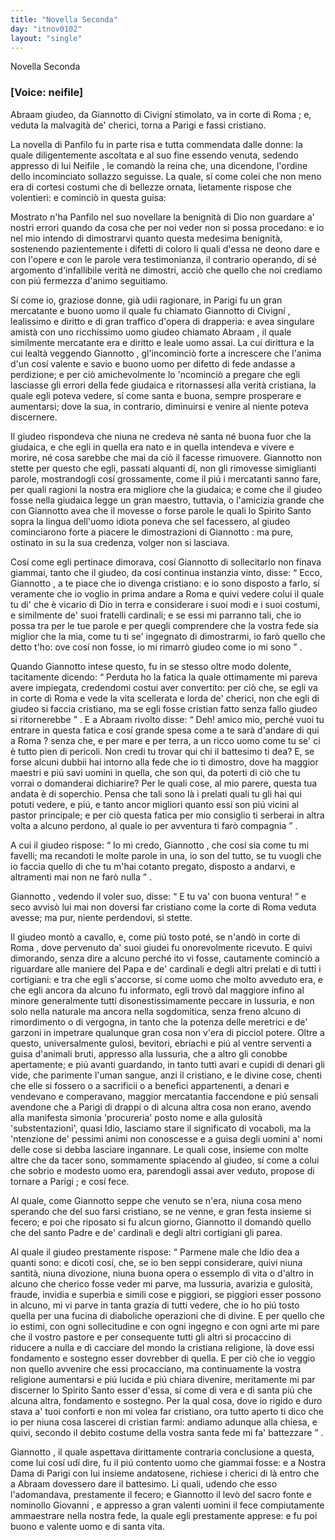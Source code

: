 ```yaml
---
title: "Novella Seconda"
day: "itnov0102"
layout: "single"
---
```

<html>
 <head>
 </head>
 <body>
  <div id="nov0102" type="novella" who="neifile">
   <head>
    Novella Seconda
   </head>
   <p>
    <h3>
     [Voice: neifile]
    </h3>
   </p>
   <argument>
    <p>
     <milestone id="p01020001"/>
     <name persref="abraam" type="person">
      Abraam
     </name>
     giudeo, da
     <name persref="giannottocivigni" type="person">
      Giannotto di Civign&iacute;
     </name>
     stimolato, va in corte di
     <name placeref="roma" type="place">
      Roma
     </name>
     ; e, veduta la malvagit&agrave; de' cherici, torna a
     <name placeref="parigi" type="place">
      Parigi
     </name>
     e fassi cristiano.
    </p>
   </argument>
   <div3 type="commentary" who="author">
    <p>
     <milestone id="p01020002"/>
     La novella di
     <name persref="panfilo" type="person">
      Panfilo
     </name>
     fu in parte risa e tutta commendata dalle donne: la quale diligentemente ascoltata e al suo fine essendo venuta, sedendo appresso di lui
     <name persref="neifile" type="person">
      Neifile
     </name>
     , le comand&ograve; la reina che, una dicendone, l'ordine dello incominciato sollazzo seguisse. La quale, s&iacute; come colei che non meno era di cortesi costumi che di bellezze ornata, lietamente rispose che volentieri: e cominci&ograve; in questa guisa:
    </p>
   </div3>
   <div3 type="commentary" who="neifile">
    <p>
     <milestone id="p01020003"/>
     Mostrato n'ha
     <name persref="panfilo" type="person">
      Panfilo
     </name>
     nel suo novellare la benignit&agrave; di Dio non guardare a' nostri errori quando da cosa che per noi veder non si possa procedano: e io nel mio intendo di dimostrarvi quanto questa medesima benignit&agrave;, sostenendo pazientemente i difetti di coloro li quali d'essa ne deono dare e con l'opere e con le parole vera testimonianza, il contrario operando, di s&eacute; argomento d'infallibile verit&agrave; ne dimostri, acci&ograve; che quello che noi crediamo con pi&uacute; fermezza d'animo seguitiamo.
    </p>
   </div3>
   <p>
    <milestone id="p01020004"/>
    S&iacute; come io, graziose donne, gi&agrave; udii ragionare, in
    <name placeref="parigi" type="place">
     Parigi
    </name>
    fu un gran mercatante e buono uomo il quale fu chiamato
    <name persref="giannottocivigni" type="person">
     Giannotto di Civign&iacute;
    </name>
    , lealissimo e diritto e di gran traffico d'opera di drapperia: e avea singulare amist&agrave; con uno ricchissimo uomo giudeo chiamato
    <name persref="abraam" type="person">
     Abraam
    </name>
    , il quale similmente mercatante era e diritto e leale uomo assai.
    <milestone id="p01020005"/>
    La cui dirittura e la cui lealt&agrave; veggendo
    <name persref="giannottocivigni" type="person">
     Giannotto
    </name>
    , gl'incominci&ograve; forte a increscere che l'anima d'un cos&iacute; valente e savio e buono uomo per difetto di fede andasse a perdizione;
    <milestone id="p01020006"/>
    e per ci&ograve; amichevolmente lo 'ncominci&ograve; a pregare che egli lasciasse gli errori della fede giudaica e ritornassesi alla verit&agrave; cristiana, la quale egli poteva vedere, s&iacute; come santa e buona, sempre prosperare e aumentarsi; dove la sua, in contrario, diminuirsi e venire al niente poteva discernere.
   </p>
   <p>
    <milestone id="p01020007"/>
    Il giudeo rispondeva che niuna ne credeva n&eacute; santa n&eacute; buona fuor che la giudaica, e che egli in quella era nato e in quella intendeva e vivere e morire, n&eacute; cosa sarebbe che mai da ci&ograve; il facesse rimuovere.
    <milestone id="p01020008"/>
    <name persref="giannottocivigni" type="person">
     Giannotto
    </name>
    non stette per questo che egli, passati alquanti d&iacute;, non gli rimovesse simiglianti parole, mostrandogli cos&iacute; grossamente, come il pi&uacute; i mercatanti sanno fare, per quali ragioni la nostra era migliore che la giudaica;
    <milestone id="p01020009"/>
    e come che il giudeo fosse nella giudaica legge un gran maestro, tuttavia, o l'amicizia grande che con
    <name persref="giannottocivigni" type="person">
     Giannotto
    </name>
    avea che il movesse o forse parole le quali lo Spirito Santo sopra la lingua dell'uomo idiota poneva che sel facessero, al giudeo cominciarono forte a piacere le dimostrazioni di
    <name persref="giannottocivigni" type="person">
     Giannotto
    </name>
    : ma pure, ostinato in su la sua credenza, volger non si lasciava.
   </p>
   <p>
    <milestone id="p01020010"/>
    Cos&iacute; come egli pertinace dimorava, cos&iacute;
    <name persref="giannottocivigni" type="person">
     Giannotto
    </name>
    di sollecitarlo non finava giammai, tanto che il giudeo, da cos&iacute; continua instanzia vinto, disse:
    <q direct="unspecified" who="abraam">
     Ecco,
     <name persref="giannottocivigni" type="person">
      Giannotto
     </name>
     , a te piace che io divenga cristiano: e io sono disposto a farlo, s&iacute; veramente che io voglio in prima andare a
     <name placeref="roma" type="place">
      Roma
     </name>
     e quivi vedere colui il quale tu di' che &egrave; vicario di Dio in terra e considerare i suoi modi e i suoi costumi, e similmente de' suoi fratelli cardinali;
     <milestone id="p01020011"/>
     e se essi mi parranno tali, che io possa tra per le tue parole e per quegli comprendere che la vostra fede sia miglior che la mia, come tu ti se' ingegnato di dimostrarmi, io far&ograve; quello che detto t'ho: ove cos&iacute; non fosse, io mi rimarr&ograve; giudeo come io mi sono
    </q>
    .
   </p>
   <p>
    <milestone id="p01020012"/>
    Quando
    <name persref="giannottocivigni" type="person">
     Giannotto
    </name>
    intese questo, fu in se stesso oltre modo dolente, tacitamente dicendo:
    <q direct="unspecified" who="giannottocivigni">
     Perduta ho la fatica la quale ottimamente mi pareva avere impiegata, credendomi costui aver convertito: per ci&ograve; che, se egli va in corte di
     <name placeref="roma" type="place">
      Roma
     </name>
     e vede la vita scellerata e lorda de' cherici, non che egli di giudeo si faccia cristiano, ma se egli fosse cristian fatto senza fallo giudeo si ritornerebbe
    </q>
    .
    <milestone id="p01020013"/>
    E a
    <name persref="abraam" type="person">
     Abraam
    </name>
    rivolto disse:
    <q direct="unspecified" who="giannottocivigni">
     Deh! amico mio, perch&eacute; vuoi tu entrare in questa fatica e cos&iacute; grande spesa come a te sar&agrave; d'andare di qui a
     <name placeref="roma" type="place">
      Roma
     </name>
     ? senza che, e per mare e per terra, a un ricco uomo come tu se' ci &egrave; tutto pien di pericoli.
     <milestone id="p01020014"/>
     Non credi tu trovar qui chi il battesimo ti dea? E, se forse alcuni dubbii hai intorno alla fede che io ti dimostro, dove ha maggior maestri e pi&uacute; savi uomini in quella, che son qui, da poterti di ci&ograve; che tu vorrai o domanderai dichiarire?
     <milestone id="p01020015"/>
     Per le quali cose, al mio parere, questa tua andata &egrave; di soperchio. Pensa che tali sono l&agrave; i prelati quali tu gli hai qui potuti vedere, e pi&uacute;, e tanto ancor migliori quanto essi son pi&uacute; vicini al pastor principale; e per ci&ograve; questa fatica per mio consiglio ti serberai in altra volta a alcuno perdono, al quale io per avventura ti far&ograve; compagnia
    </q>
    .
   </p>
   <p>
    <milestone id="p01020016"/>
    A cui il giudeo rispose:
    <q direct="unspecified" who="abraam">
     Io mi credo,
     <name persref="giannottocivigni" type="person">
      Giannotto
     </name>
     , che cos&iacute; sia come tu mi favelli; ma recandoti le molte parole in una, io son del tutto, se tu vuogli che io faccia quello di che tu m'hai cotanto pregato, disposto a andarvi, e altramenti mai non ne far&ograve; nulla
    </q>
    .
   </p>
   <p>
    <milestone id="p01020017"/>
    <name persref="giannottocivigni" type="person">
     Giannotto
    </name>
    , vedendo il voler suo, disse:
    <q direct="unspecified" who="giannottocivigni">
     E tu va' con buona ventura!
    </q>
    e seco avvis&ograve; lui mai non doversi far cristiano come la corte di
    <name placeref="roma" type="place">
     Roma
    </name>
    veduta avesse; ma pur, niente perdendovi, si stette.
   </p>
   <p>
    <milestone id="p01020018"/>
    Il giudeo mont&ograve; a cavallo, e, come pi&uacute; tosto pot&eacute;, se n'and&ograve; in corte di
    <name placeref="roma" type="place">
     Roma
    </name>
    , dove pervenuto da' suoi giudei fu onorevolmente ricevuto.
    <milestone id="p01020019"/>
    E quivi dimorando, senza dire a alcuno perch&eacute; ito vi fosse, cautamente cominci&ograve; a riguardare alle maniere del Papa e de' cardinali e degli altri prelati e di tutti i cortigiani: e tra che egli s'accorse, s&iacute; come uomo che molto avveduto era, e che egli ancora da alcuno fu informato, egli trov&ograve; dal maggiore infino al minore generalmente tutti disonestissimamente peccare in lussuria, e non solo nella naturale ma ancora nella sogdomitica, senza freno alcuno di rimordimento o di vergogna, in tanto che la potenza delle meretrici e de' garzoni in impetrare qualunque gran cosa non v'era di picciol potere.
    <milestone id="p01020020"/>
    Oltre a questo, universalmente gulosi, bevitori, ebriachi e pi&uacute; al ventre serventi a guisa d'animali bruti, appresso alla lussuria, che a altro gli conobbe apertamente;
    <milestone id="p01020021"/>
    e pi&uacute; avanti guardando, in tanto tutti avari e cupidi di denari gli vide, che parimente l'uman sangue, anzi il cristiano, e le divine cose, chenti che elle si fossero o a sacrificii o a benefici appartenenti, a denari e vendevano e comperavano, maggior mercatantia faccendone e pi&uacute; sensali avendone che a
    <name placeref="parigi" type="place">
     Parigi
    </name>
    di drappi o di alcuna altra cosa non erano, avendo alla manifesta simonia 'procureria' posto nome e alla gulosit&agrave; 'substentazioni', quasi Idio, lasciamo stare il significato di vocaboli, ma la 'ntenzione de' pessimi animi non conoscesse e a guisa degli uomini a' nomi delle cose si debba lasciare ingannare.
    <milestone id="p01020022"/>
    Le quali cose, insieme con molte altre che da tacer sono, sommamente spiacendo al giudeo, s&iacute; come a colui che sobrio e modesto uomo era, parendogli assai aver veduto, propose di tornare a
    <name placeref="parigi" type="place">
     Parigi
    </name>
    ; e cos&iacute; fece.
   </p>
   <p>
    <milestone id="p01020023"/>
    Al quale, come
    <name persref="giannottocivigni" type="person">
     Giannotto
    </name>
    seppe che venuto se n'era, niuna cosa meno sperando che del suo farsi cristiano, se ne venne, e gran festa insieme si fecero; e poi che riposato si fu alcun giorno,
    <name persref="giannottocivigni" type="person">
     Giannotto
    </name>
    il domand&ograve; quello che del santo Padre e de' cardinali e degli altri cortigiani gli parea.
   </p>
   <p>
    <milestone id="p01020024"/>
    Al quale il giudeo prestamente rispose:
    <q direct="unspecified" who="abraam">
     Parmene male che Idio dea a quanti sono: e dicoti cos&iacute;, che, se io ben seppi considerare, quivi niuna santit&agrave;, niuna divozione, niuna buona opera o essemplo di vita o d'altro in alcuno che cherico fosse veder mi parve, ma lussuria, avarizia e gulosit&agrave;, fraude, invidia e superbia e simili cose e piggiori, se piggiori esser possono in alcuno, mi vi parve in tanta grazia di tutti vedere, che io ho pi&uacute; tosto quella per una fucina di diaboliche operazioni che di divine.
     <milestone id="p01020025"/>
     E per quello che io estimi, con ogni sollecitudine e con ogni ingegno e con ogni arte mi pare che il vostro pastore e per consequente tutti gli altri si procaccino di riducere a nulla e di cacciare del mondo la cristiana religione, l&agrave; dove essi fondamento e sostegno esser dovrebber di quella.
     <milestone id="p01020026"/>
     E per ci&ograve; che io veggio non quello avvenire che essi procacciano, ma continuamente la vostra religione aumentarsi e pi&uacute; lucida e pi&uacute; chiara divenire, meritamente mi par discerner lo Spirito Santo esser d'essa, s&iacute; come di vera e di santa pi&uacute; che alcuna altra, fondamento e sostegno.
     <milestone id="p01020027"/>
     Per la qual cosa, dove io rigido e duro stava a' tuoi conforti e non mi volea far cristiano, ora tutto aperto ti dico che io per niuna cosa lascerei di cristian farmi: andiamo adunque alla chiesa, e quivi, secondo il debito costume della vostra santa fede mi fa' battezzare
    </q>
    .
   </p>
   <p>
    <milestone id="p01020028"/>
    <name persref="giannottocivigni" type="person">
     Giannotto
    </name>
    , il quale aspettava dirittamente contraria conclusione a questa, come lui cos&iacute; ud&iacute; dire, fu il pi&uacute; contento uomo che giammai fosse: e a
    <name placeref="nostradama" type="place">
     Nostra Dama
    </name>
    di
    <name placeref="parigi" type="place">
     Parigi
    </name>
    con lui insieme andatosene, richiese i cherici di l&agrave; entro che a
    <name persref="abraam" type="person">
     Abraam
    </name>
    dovessero dare il battesimo.
    <milestone id="p01020029"/>
    Li quali, udendo che esso l'adomandava, prestamente il fecero; e
    <name persref="giannottocivigni" type="person">
     Giannotto
    </name>
    il lev&ograve; del sacro fonte e nominollo
    <name persref="abraam" type="person">
     Giovanni
    </name>
    , e appresso a gran valenti uomini il fece compiutamente ammaestrare nella nostra fede, la quale egli prestamente apprese: e fu poi buono e valente uomo e di santa vita.
   </p>
  </div>
 </body>
</html>